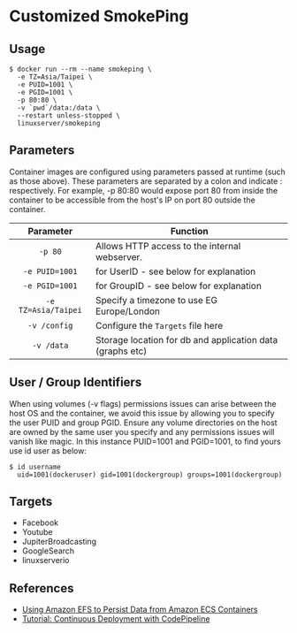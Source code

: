 # Customized SmokePing

## Usage

```console
$ docker run --rm --name smokeping \
  -e TZ=Asia/Taipei \
  -e PUID=1001 \
  -e PGID=1001 \ 
  -p 80:80 \
  -v `pwd`/data:/data \
  --restart unless-stopped \
  linuxserver/smokeping
```

## Parameters

Container images are configured using parameters passed at runtime (such as those above). 
These parameters are separated by a colon and indicate <external>:<internal> respectively. 
For example, -p 80:80 would expose port 80 from inside the container to be accessible from the host's IP on port 80 outside the container.

| Parameter | Function |
| :----: | --- |
| `-p 80` | Allows HTTP access to the internal webserver. |
| `-e PUID=1001` | for UserID - see below for explanation |
| `-e PGID=1001` | for GroupID - see below for explanation |
| `-e TZ=Asia/Taipei` | Specify a timezone to use EG Europe/London |
| `-v /config` | Configure the `Targets` file here |
| `-v /data` | Storage location for db and application data (graphs etc) |

## User / Group Identifiers

When using volumes (-v flags) permissions issues can arise between the host OS and the container, we avoid this issue by allowing you to specify the user PUID and group PGID.
Ensure any volume directories on the host are owned by the same user you specify and any permissions issues will vanish like magic.
In this instance PUID=1001 and PGID=1001, to find yours use id user as below:

```
$ id username
  uid=1001(dockeruser) gid=1001(dockergroup) groups=1001(dockergroup)
```

## Targets

* Facebook
* Youtube
* JupiterBroadcasting
* GoogleSearch
* linuxserverio

## References

* [Using Amazon EFS to Persist Data from Amazon ECS Containers](https://github.com/awslabs/amazon-ecs-amazon-efs)
* [Tutorial: Continuous Deployment with CodePipeline](https://docs.aws.amazon.com/AmazonECS/latest/developerguide/ecs-cd-pipeline.html)
